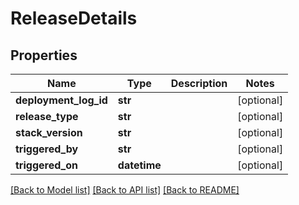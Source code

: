 # ReleaseDetails

## Properties
Name | Type | Description | Notes
------------ | ------------- | ------------- | -------------
**deployment_log_id** | **str** |  | [optional] 
**release_type** | **str** |  | [optional] 
**stack_version** | **str** |  | [optional] 
**triggered_by** | **str** |  | [optional] 
**triggered_on** | **datetime** |  | [optional] 

[[Back to Model list]](../README.md#documentation-for-models) [[Back to API list]](../README.md#documentation-for-api-endpoints) [[Back to README]](../README.md)

